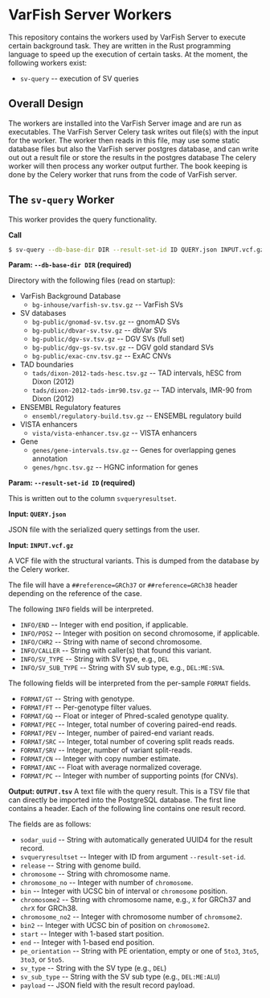 # VarFish Server Workers

This repository contains the workers used by VarFish Server to execute certain background task.
They are written in the Rust programming language to speed up the execution of certain tasks.
At the moment, the following workers exist:

- `sv-query` -- execution of SV queries

## Overall Design

The workers are installed into the VarFish Server image and are run as executables.
The VarFish Server Celery task writes out file(s) with the input for the worker.
The worker then reads in this file, may use some static database files but also the VarFish server postgres database, and can write out out a result file or store the results in the postgres database
The celery worker will then process any worker output further.
The book keeping is done by the Celery worker that runs from the code of VarFish server.

## The `sv-query` Worker

This worker provides the query functionality.

**Call**

```bash
$ sv-query --db-base-dir DIR --result-set-id ID QUERY.json INPUT.vcf.gz OUTPUT.tsv
```

**Param: `--db-base-dir DIR` (required)**

Directory with the following files (read on startup):

- VarFish Background Database
    - `bg-inhouse/varfish-sv.tsv.gz` -- VarFish SVs
- SV databases
    - `bg-public/gnomad-sv.tsv.gz` -- gnomAD SVs
    - `bg-public/dbvar-sv.tsv.gz` -- dbVar SVs
    - `bg-public/dgv-sv.tsv.gz` -- DGV SVs (full set)
    - `bg-public/dgv-gs-sv.tsv.gz` -- DGV gold standard SVs
    - `bg-public/exac-cnv.tsv.gz` -- ExAC CNVs
- TAD boundaries
    - `tads/dixon-2012-tads-hesc.tsv.gz` -- TAD intervals, hESC from Dixon (2012)
    - `tads/dixon-2012-tads-imr90.tsv.gz` -- TAD intervals, IMR-90 from Dixon (2012)
- ENSEMBL Regulatory features
    - `ensembl/regulatory-build.tsv.gz` -- ENSEMBL regulatory build
- VISTA enhancers
    - `vista/vista-enhancer.tsv.gz` -- VISTA enhancers
- Gene
    - `genes/gene-intervals.tsv.gz` -- Genes for overlapping genes annotation
    - `genes/hgnc.tsv.gz` -- HGNC information for genes

**Param: `--result-set-id ID` (required)**

This is written out to the column `svqueryresultset`.

**Input: `QUERY.json`**

JSON file with the serialized query settings from the user.

**Input: `INPUT.vcf.gz`**

A VCF file with the structural variants.
This is dumped from the database by the Celery worker.

The file will have a `##reference=GRCh37` or `##reference=GRCh38` header depending on the reference of the case.

The following `INFO` fields will be interpreted.

- `INFO/END` -- Integer with end position, if applicable.
- `INFO/POS2` -- Integer with position on second chromosome, if applicable.
- `INFO/CHR2` -- String with name of second chromosome.
- `INFO/CALLER` -- String with caller(s) that found this variant.
- `INFO/SV_TYPE` -- String with SV type, e.g., `DEL`
- `INFO/SV_SUB_TYPE` -- String with SV sub type, e.g., `DEL:ME:SVA`.

The following fields will be interpreted from the per-sample `FORMAT` fields.

- `FORMAT/GT` -- String with genotype.
- `FORMAT/FT` -- Per-genotype filter values.
- `FORMAT/GQ` -- Float or integer of Phred-scaled genotype quality.
- `FORMAT/PEC` -- Integer, total number of covering paired-end reads.
- `FORMAT/PEV` -- Integer, number of paired-end variant reads.
- `FORMAT/SRC` -- Integer, total number of covering split reads reads.
- `FORMAT/SRV` -- Integer, number of variant split-reads.
- `FORMAT/CN` -- Integer with copy number estimate.
- `FORMAT/ANC` -- Float with average normalized coverage.
- `FORMAT/PC` -- Integer with number of supporting points (for CNVs).

**Output: `OUTPUT.tsv`**
A text file with the query result.
This is a TSV file that can directly be imported into the PostgreSQL database.
The first line contains a header.
Each of the following line contains one result record.

The fields are as follows:

- `sodar_uuid` -- String with automatically generated UUID4 for the result record.
- `svqueryresultset` -- Integer with ID from argument `--result-set-id`.
- `release` -- String with genome build.
- `chromosome` -- String with chromosome name.
- `chromosome_no` -- Integer with number of `chromosome`.
- `bin` -- Integer with UCSC bin of interval or `chromosome` position.
- `chromosome2` -- String with chromosome name, e.g., `X` for GRCh37 and `chrX` for GRCh38.
- `chromosome_no2` -- Integer with chromosome number of `chromsome2`.
- `bin2` -- Integer with UCSC bin of position on `chromosome2`.
- `start` -- Integer with 1-based start position.
- `end` -- Integer with 1-based end position.
- `pe_orientation` -- String with PE orientation, empty or one of `5to3`, `3to5`, `3to3`, or `5to5`.
- `sv_type` -- String with the SV type (e.g., `DEL`)
- `sv_sub_type` -- String with the SV sub type (e.g., `DEL:ME:ALU`)
- `payload` -- JSON field with the result record payload.